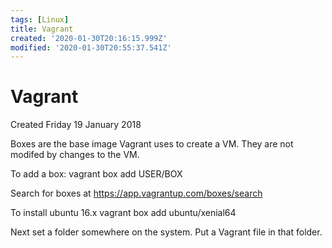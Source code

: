 ```yaml
---
tags: [Linux]
title: Vagrant
created: '2020-01-30T20:16:15.999Z'
modified: '2020-01-30T20:55:37.541Z'
---
```


# Vagrant
Created Friday 19 January 2018

Boxes are the base image Vagrant uses to create a VM.  They are not modifed by changes to the VM.  

To add a box:
vagrant box add USER/BOX

Search for boxes at
<https://app.vagrantup.com/boxes/search>

To install ubuntu 16.x
vagrant box add ubuntu/xenial64

Next set a folder somewhere on the system.  Put a Vagrant file in that folder.  


